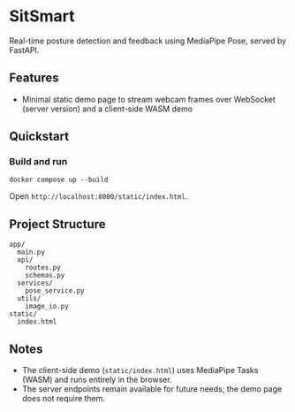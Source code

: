 # SitSmart

Real-time posture detection and feedback using MediaPipe Pose, served by FastAPI.

## Features
- Minimal static demo page to stream webcam frames over WebSocket (server version) and a client-side WASM demo

## Quickstart
### Build and run
```
docker compose up --build
```
Open `http://localhost:8000/static/index.html`.

## Project Structure
```
app/
  main.py
  api/
    routes.py
    schemas.py
  services/
    pose_service.py
  utils/
    image_io.py
static/
  index.html
```

## Notes
- The client-side demo (`static/index.html`) uses MediaPipe Tasks (WASM) and runs entirely in the browser.
- The server endpoints remain available for future needs; the demo page does not require them.